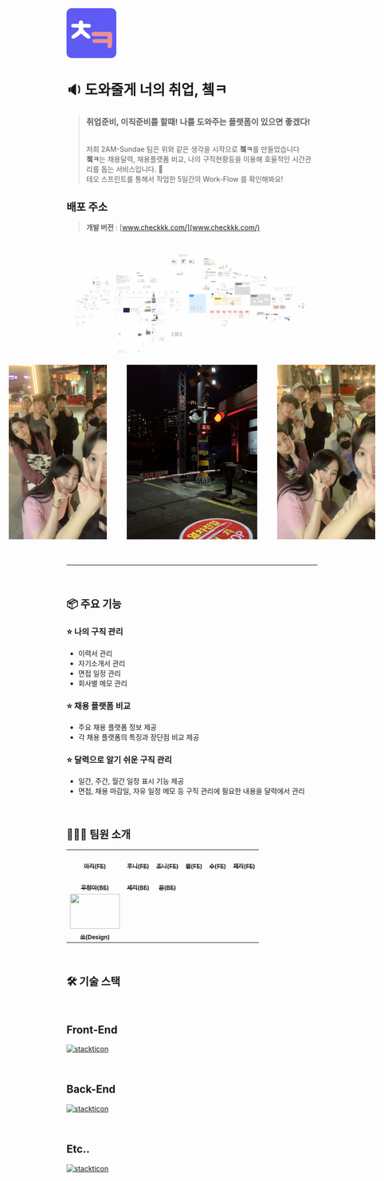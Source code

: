 <svg width="100" height="100" viewBox="0 0 100 100" fill="none" xmlns="http://www.w3.org/2000/svg">
<rect width="100" height="100" rx="10" fill="#605AF5"/>
<path d="M24.784 31.48V29.24C24.784 28.6853 24.848 28.1733 24.976 27.704C25.0613 27.2773 25.2107 26.8507 25.424 26.424C25.68 25.9547 26.0427 25.5493 26.512 25.208C27.0667 24.824 27.728 24.6107 28.496 24.568C29.264 24.5253 29.9893 24.632 30.672 24.888C31.3973 25.144 32.016 25.5493 32.528 26.104C33.04 26.6587 33.296 27.32 33.296 28.088L33.36 31.48H38.416C38.7147 31.5653 39.184 31.5867 39.824 31.544C40.464 31.5013 40.9333 31.48 41.232 31.48C42 31.48 42.8107 31.48 43.664 31.48C44.5173 31.4373 45.3067 31.5013 46.032 31.672C46.7573 31.8427 47.376 32.184 47.888 32.696C48.4 33.208 48.6987 33.9973 48.784 35.064C48.912 36.216 48.7413 37.0907 48.272 37.688C47.8453 38.2427 47.248 38.648 46.48 38.904C45.7547 39.1173 44.944 39.2027 44.048 39.16C43.1947 39.1173 42.4053 39.0747 41.68 39.032L33.872 39.096L33.936 40.888C33.936 41.2293 33.936 41.528 33.936 41.784C33.936 42.04 33.9787 42.3387 34.064 42.68C34.192 43.1493 34.384 43.5547 34.64 43.896C34.9387 44.1947 35.2373 44.5147 35.536 44.856C36.176 45.5813 36.9013 46.3067 37.712 47.032C38.5227 47.7147 39.3547 48.4187 40.208 49.144C41.104 49.8267 41.9573 50.5093 42.768 51.192C43.6213 51.8747 44.3893 52.5573 45.072 53.24C45.8827 54.0933 46.608 54.9893 47.248 55.928C47.9307 56.8667 48.1013 57.9973 47.76 59.32C47.504 60.1733 47.0773 60.7493 46.48 61.048C45.8827 61.304 45.2213 61.3893 44.496 61.304C43.8133 61.176 43.088 60.9627 42.32 60.664C41.5947 60.3227 40.976 59.9813 40.464 59.64C38.416 58.3173 36.5173 56.9093 34.768 55.416C33.0187 53.9227 31.2693 52.3653 29.52 50.744C29.4773 50.7013 29.1573 50.9147 28.56 51.384C27.9627 51.8533 27.2587 52.4507 26.448 53.176C25.6373 53.8587 24.784 54.584 23.888 55.352C22.992 56.0773 22.2027 56.7173 21.52 57.272C20.8373 57.784 19.984 58.36 18.96 59C17.936 59.5973 16.8907 60.088 15.824 60.472C14.8 60.856 13.7973 61.048 12.816 61.048C11.8347 61.0053 11.0667 60.6 10.512 59.832C9.95733 58.9787 9.70133 58.232 9.744 57.592C9.78667 56.9093 10 56.2907 10.384 55.736C10.768 55.1813 11.28 54.648 11.92 54.136C12.56 53.624 13.2213 53.112 13.904 52.6C15.312 51.5333 16.8693 50.3173 18.576 48.952C20.2827 47.5867 21.8613 46.1787 23.312 44.728C23.9093 44.1307 24.2293 43.5973 24.272 43.128C24.3573 42.616 24.4 41.9547 24.4 41.144L24.464 38.968H17.488C16.0373 39.0533 14.7573 39.0107 13.648 38.84C12.6667 38.6693 11.7493 38.3707 10.896 37.944C10.0853 37.4747 9.63733 36.7493 9.552 35.768C9.50933 35.2987 9.53067 34.8293 9.616 34.36C9.70133 33.848 9.85067 33.4 10.064 33.016C10.2773 32.5893 10.576 32.248 10.96 31.992C11.344 31.6933 11.792 31.5227 12.304 31.48C12.6027 31.4373 12.9013 31.416 13.2 31.416C13.5413 31.416 13.904 31.416 14.288 31.416C14.416 31.416 14.6933 31.416 15.12 31.416C15.5893 31.416 16.1013 31.4373 16.656 31.48C17.2107 31.48 17.7227 31.48 18.192 31.48C18.6613 31.48 18.9813 31.48 19.152 31.48H24.784Z" fill="white"/>
<path d="M54.472 62.448C54.856 62.4907 55.2827 62.4693 55.752 62.384C56.264 62.256 56.7333 62.192 57.16 62.192C57.544 62.1493 58.248 62.128 59.272 62.128C60.296 62.0853 61.4693 62.064 62.792 62.064C64.1147 62.0213 65.5013 62 66.952 62C68.4453 62 69.8533 62 71.176 62C72.5413 61.9573 73.736 61.936 74.76 61.936C75.8267 61.936 76.5947 61.936 77.064 61.936C77.9173 61.936 78.792 61.936 79.688 61.936C80.6267 61.936 81.5867 61.9573 82.568 62C82.568 61.1467 82.568 60.1867 82.568 59.12C82.568 58.0533 82.5253 57.0933 82.44 56.24C81.9707 56.24 81.1813 56.24 80.072 56.24C79.0053 56.24 77.768 56.24 76.36 56.24C74.952 56.24 73.48 56.24 71.944 56.24C70.408 56.24 68.936 56.2613 67.528 56.304C66.12 56.304 64.8613 56.304 63.752 56.304C62.6427 56.304 61.8533 56.304 61.384 56.304C60.0187 56.304 58.568 56.2827 57.032 56.24C55.5387 56.1973 53.9813 56.0693 52.36 55.856C51.5493 55.7707 50.952 55.2587 50.568 54.32C50.2267 53.3387 50.0773 52.2933 50.12 51.184C50.12 50.2027 50.4613 49.456 51.144 48.944C51.8693 48.432 52.616 48.0693 53.384 47.856C54.3227 47.6 55.2187 47.472 56.072 47.472C56.968 47.4293 57.9067 47.3867 58.888 47.344C59.4853 47.344 60.0827 47.3653 60.68 47.408C61.2773 47.408 61.8747 47.408 62.472 47.408H78.536C78.792 47.408 79.048 47.408 79.304 47.408C79.6027 47.3653 79.88 47.3653 80.136 47.408H81.992C82.4187 47.408 82.824 47.4293 83.208 47.472C83.592 47.472 83.9973 47.472 84.424 47.472C84.808 47.472 85.192 47.472 85.576 47.472C85.96 47.472 86.3653 47.4933 86.792 47.536C86.9627 47.536 87.1333 47.536 87.304 47.536C87.5173 47.536 87.7307 47.5787 87.944 47.664C88.0293 47.7067 88.136 47.7493 88.264 47.792C88.392 47.8347 88.4987 47.8773 88.584 47.92C89.48 48.3467 90.1627 48.944 90.632 49.712C91.016 50.352 91.272 51.056 91.4 51.824C91.528 52.592 91.592 53.3387 91.592 54.064C91.592 56.112 91.6133 58.3307 91.656 60.72C91.6987 63.1093 91.6773 65.328 91.592 67.376C91.5493 67.9733 91.5067 68.784 91.464 69.808C91.464 70.7893 91.4 71.8347 91.272 72.944C91.1867 74.0107 91.0587 75.0347 90.888 76.016C90.7173 76.9547 90.4827 77.7013 90.184 78.256C89.8427 78.896 89.352 79.408 88.712 79.792C88.1147 80.176 87.4747 80.4107 86.792 80.496C86.1093 80.5813 85.448 80.5173 84.808 80.304C84.168 80.048 83.656 79.6 83.272 78.96C82.888 78.32 82.632 77.616 82.504 76.848C82.376 76.08 82.312 75.312 82.312 74.544C82.312 73.7333 82.3547 72.9227 82.44 72.112C82.5253 71.3013 82.568 70.512 82.568 69.744H54.856C54.856 69.744 54.7493 69.7013 54.536 69.616C54.3653 69.488 54.152 69.3387 53.896 69.168C53.64 68.9973 53.3627 68.784 53.064 68.528C52.808 68.272 52.5947 67.9947 52.424 67.696C52.1253 67.0987 51.976 66.416 51.976 65.648C51.976 64.7947 52.1467 64.1333 52.488 63.664C52.7867 63.1947 53.1067 62.896 53.448 62.768C53.7893 62.64 54.1307 62.5333 54.472 62.448Z" fill="#E79292"/>
</svg>

<br/>

# 🔉 도와줄게 너의 취업, <strong>쳌ㅋ</strong>

> ### **취업준비, 이직준비를 할때! 나를 도와주는 플랫폼이 있으면 좋겠다!**
>
> <br/>저희 2AM-Sundae 팀은 위와 같은 생각을 시작으로 <strong>쳌ㅋ</strong>를 만들었습니다 <br/> <strong>쳌ㅋ</strong>는 채용달력, 채용플랫폼 비교, 나의 구직현황등을 이용해 효율적인 시간관리를 돕는 서비스입니다. 🙂
> <br/>
> 테오 스프린트를 통해서 작업한 5일간의 Work-Flow 를 확인해봐요!

## 배포 주소

> **개발 버전** : [www.checkkk.com/](www.checkkk.com/) <br>

<br/>

<div style="text-align: center;">
      <img src="./public/teo.png">
      <div style="display:flex;justify-content:center">
        <img src='./public/teo2.jpg' style="width:200px;height:350px;margin:20px" />
         <img src='./public/teo4.jpeg' style="width:300px;height:350px;margin:20px" />
        <img src='./public/teo3.jpeg'  style="width:200px;height:350px;margin:20px" />
      </div>
</div>

<br />
<hr/>
<br />

## 📦 주요 기능

### ⭐️ 나의 구직 관리

- 이력서 관리
- 자기소개서 관리
- 면접 일정 관리
- 회사별 메모 관리

### ⭐️ 채용 플랫폼 비교

- 주요 채용 플랫폼 정보 제공
- 각 채용 플랫폼의 특징과 장단점 비교 제공

### ⭐️ 달력으로 알기 쉬운 구직 관리

- 일간, 주간, 월간 일정 표시 기능 제공
- 면접, 채용 마감일, 자유 일정 메모 등 구직 관리에 필요한 내용을 달력에서 관리

<br/>

## 👩🏻‍💻 팀원 소개

<table>
  <tr>
    <td align="center"><a href="https://github.com/YoujungSon"><img src="https://avatars.githubusercontent.com/u/88040809?v=4" width="100px;" alt=""/> <br /><sub><b>아리(FE)</b></sub></a><br />
    </td>
    <td align="center"><a href="https://github.com/jiji-hoon96"><img src="https://avatars.githubusercontent.com/u/94469974?v=4" width="100px;" alt=""/> <br /><sub><b>후니(FE)</b></sub></a><br /></td>
    <td align="center"><a href="https://github.com/bubobubobo"><img src="https://avatars.githubusercontent.com/u/58013476?v=4" width="100px;" alt=""/> <br /><sub><b>조니(FE)</b></sub></a><br /></td>
    <td align="center"><a href="https://github.com/maintainker"><img src="https://avatars.githubusercontent.com/u/56953458?v=4" width="100px;" alt=""/> <br /><sub><b>썰(FE)</b></sub></a><br /></td>
      <td align="center"><a href="https://github.com/sumnii"><img src="https://avatars.githubusercontent.com/u/75291932?v=4" width="100px;" alt=""/> <br /><sub><b>수(FE)</b></sub></a><br /></td>
  <td align="center"><a href="https://github.com/dmswl98"><img src="https://avatars.githubusercontent.com/u/76807107?v=4" width="100px;" alt=""/> <br /><sub><b>제리(FE)</b></sub></a><br /></td>
  </tr>
  <tr>
<td align="center"><a href="https://github.com/Ubermensch0608"><img src="https://avatars.githubusercontent.com/u/93258739?v=4" width="100px;" alt=""/> <br /><sub><b>우량아(BE)</b></sub></a><br /></td>
  <td align="center"><a href="https://github.com/tpdud406"><img src="https://avatars.githubusercontent.com/u/95858555?v=4" width="100px;" alt=""/> <br /><sub><b>세리(BE)</b></sub></a><br /></td>
  <td align="center"><a href="https://github.com/moonkorea00"><img src="https://avatars.githubusercontent.com/u/78708082?v=4" width="100px;" alt=""/> <br /><sub><b>문(BE)</b></sub></a><br /></td>
  </tr>
    <tr>
<td align="center"><a href="https://www.google.com/search?q=%EC%97%AC%EC%8B%A0+%EC%9D%B4%EB%AF%B8%EC%A7%80&rlz=1C5CHFA_enKR1055KR1055&oq=%EC%97%AC%EC%8B%A0+%EC%9D%B4%EB%AF%B8%EC%A7%80&gs_lcrp=EgZjaHJvbWUyBggAEEUYOdIBCDY5MDVqMGo3qAIAsAIA&sourceid=chrome&ie=UTF-8#imgrc=m_oD1CkFHXetXM"><img src="../checkkk_server/src/images/sooo.jpeg"
 width="100px" height="70px" alt=""/> <br /><sub><b>쏘(Design)</b></sub></a><br /></td>

  </tr>
</table>

<br />

## 🛠 기술 스택

<br/>

## <strong>Front-End</strong>

[![stackticon](https://firebasestorage.googleapis.com/v0/b/stackticon-81399.appspot.com/o/images%2F1687777512050?alt=media&token=e68c9e20-11b0-4da2-bbbd-c809d68f7e81)](https://github.com/msdio/stackticon)

<br/>

## <strong>Back-End </strong>

[![stackticon](https://firebasestorage.googleapis.com/v0/b/stackticon-81399.appspot.com/o/images%2F1687777681634?alt=media&token=1b7bbd72-98f3-4fe9-9f5f-3674da774fd8)](https://github.com/msdio/stackticon)

<br/>

## <strong>Etc..</strong>

[![stackticon](https://firebasestorage.googleapis.com/v0/b/stackticon-81399.appspot.com/o/images%2F1687777867224?alt=media&token=00cf09c7-141d-47ca-bbbe-8ab148cd0159)](https://github.com/msdio/stackticon)

<br />
